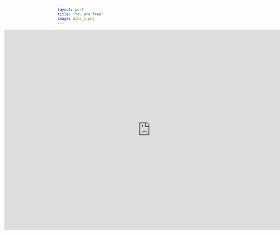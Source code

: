 ```yaml
---
layout: post
title: "You are free"
image: Wika_1.png
---
```


<iframe class="featured-image" frameborder="0" src="https://itch.io/embed-upload/7394015?color=333333" allowfullscreen="" width="960" height="660" style=" margin-left: -175px !important; ">Play You Are Free on itch.io</iframe>

